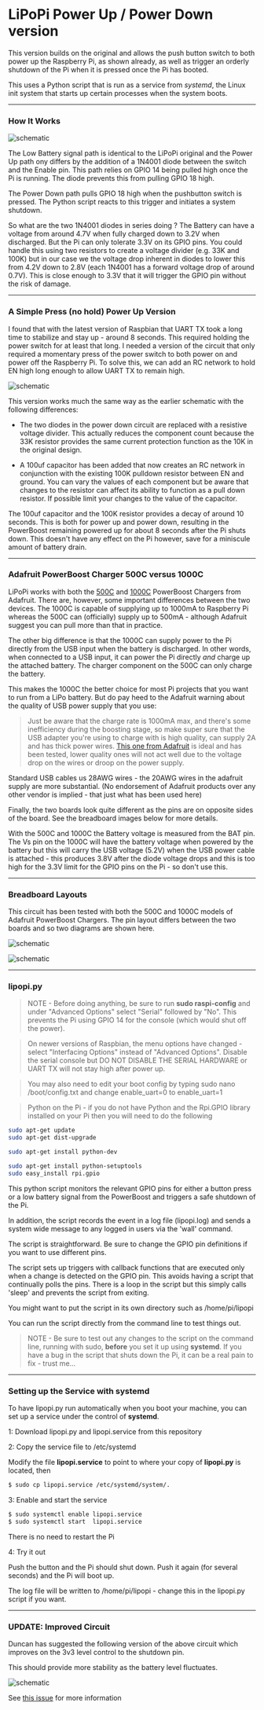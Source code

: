 LiPoPi Power Up / Power Down version
======

This version builds on the original and allows the push button switch to both power up the Raspberry Pi,
as shown already, as well as trigger an orderly shutdown of the Pi when it is pressed once the Pi has booted.

This uses a Python script that is run as a service from *systemd*, the Linux init system that starts up certain processes when the system boots.

---

### How It Works

![schematic](./pictures/lipopi_schematic_powerboost.png)

The Low Battery signal path is identical to the LiPoPi original and the Power Up path ony differs by the addition of a 1N4001 diode between
the switch and the Enable pin. This path relies on GPIO 14 being pulled high once the Pi is running. The diode prevents this from pulling GPIO 18 high.

The Power Down path pulls GPIO 18 high when the pushbutton switch is pressed. The Python script reacts to this trigger and initiates a system shutdown.

So what are the two 1N4001 diodes in series doing ? The Battery can have a voltage from around 4.7V when fully charged down to 3.2V when discharged.
But the Pi can only tolerate 3.3V on its GPIO pins. You could handle this using two resistors to create a voltage divider (e.g. 33K and 100K) but in our case we
the voltage drop inherent in diodes to lower this from 4.2V down to 2.8V (each 1N4001 has a forward voltage drop of around 0.7V).
This is close enough to 3.3V that it will trigger the GPIO pin without the risk of damage.

---

### A Simple Press (no hold) Power Up Version

I found that with the latest version of Raspbian that UART TX took a long time to stabilize and stay up - around 8 seconds. This required holding the power switch for at least that long. I needed a version of the circuit that only required a momentary press of the power switch to both power on and power off the Raspberry Pi. To solve this, we can add an RC network to hold EN high long enough to allow UART TX to remain high.

![schematic](./pictures/lipopi_schematic_powerboost_rc.png)

This version works much the same way as the earlier schematic with the following differences:

- The two diodes in the power down circuit are replaced with a resistive voltage divider. This actually reduces the component count because the 33K resistor provides the same current protection function as the 10K in the original design.

- A 100uf capacitor has been added that now creates an RC network in conjunction with the existing 100K pulldown resistor between EN and ground. You can vary the values of each component but be aware that changes to the resistor can affect its ability to function as a pull down resistor. If possible limit your changes to the value of the capacitor.

The 100uf capacitor and the 100K resistor provides a decay of around 10 seconds. This is both for power up and power down, resulting in the PowerBoost remaining powered up for about 8 seconds after the Pi shuts down. This doesn't have any effect on the Pi however, save for a miniscule amount of battery drain.

---

### Adafruit PowerBoost Charger 500C versus 1000C

LiPoPi works with both the [500C](https://www.adafruit.com/product/1944) and [1000C](https://www.adafruit.com/products/2465) PowerBoost Chargers from Adafruit.
There are, however, some important differences between the two devices.
The 1000C is capable of supplying up to 1000mA to Raspberry Pi whereas the 500C can (officially) supply up to 500mA - although Adafruit suggest you can pull more
than that in practice.

The other big difference is that the 1000C can supply power to the Pi directly from the USB input when the battery is discharged. In other words, when
connected to a USB input, it can power the Pi directly *and* charge up the attached battery. The charger component on the 500C can only charge the
battery.

This makes the 1000C the better choice for most Pi projects that you want to run from a LiPo battery. But do pay heed to the Adafruit warning about
the quality of USB power supply that you use:

> Just be aware that the charge rate is 1000mA max, and there's some inefficiency during the boosting stage, so make super sure that the USB adapter you're using to charge with is high quality, can supply 2A and has thick power wires. [This one from Adafruit](https://www.adafruit.com/product/1995) is ideal and has been tested, lower quality ones will not act well due to the voltage drop on the wires or droop on the power supply.

Standard USB cables us 28AWG wires - the 20AWG wires in the adafruit supply are more substantial. (No endorsement of Adafruit products over any other vendor is
implied - that just what has been used here)

Finally, the two boards look quite different as the pins are on opposite sides of the board. See the breadboard images below for more details.

With the 500C and 1000C the Battery voltage is measured from the BAT pin. The Vs pin on the 1000C will have the battery voltage when powered by the battery but this
will carry the USB voltage (5.2V) when the USB power cable is attached - this produces 3.8V after the diode voltage drops and this is too high for the 3.3V
limit for the GPIO pins on the Pi - so don't use this.

---

### Breadboard Layouts

This circuit has been tested with both the 500C and 1000C models of Adafruit PowerBoost Chargers.
The pin layout differs between the two boards and so two diagrams are shown here.

![schematic](./pictures/lipopi_breadboard_powerboost_500C.png)

![schematic](./pictures/lipopi_breadboard_powerboost_1000C.png)


---

### lipopi.py

>NOTE - Before doing anything, be sure to run **sudo raspi-config** and under "Advanced Options" select "Serial" followed by "No".
>This prevents the Pi using GPIO 14 for the console (which would shut off the power).

>On newer versions of Raspbian, the menu options have changed - select "Interfacing Options" instead of "Advanced Options". Disable the serial console but DO NOT DISABLE THE SERIAL HARDWARE or UART TX will not stay high after power up.

>You may also need to edit your boot config by typing sudo nano /boot/config.txt and change enable_uart=0 to enable_uart=1

>Python on the Pi - if you do not have Python and the Rpi.GPIO library installed on your Pi then you will need to do the following

```bash
sudo apt-get update
sudo apt-get dist-upgrade

sudo apt-get install python-dev

sudo apt-get install python-setuptools
sudo easy_install rpi.gpio
```

This python script monitors the relevant GPIO pins for either a button press or a low battery signal from the PowerBoost and triggers a
safe shutdown of the Pi.

In addition, the script records the event in a log file (lipopi.log) and sends a system wide message to any logged in users via the 'wall' command.

The script is straightforward. Be sure to change the GPIO pin definitions if you want to use different pins.

The script sets up triggers with callback functions that are executed only when a change is detected on the GPIO pin.
This avoids having a script that continually polls the pins. There is a loop in the script but this simply calls 'sleep' and prevents
the script from exiting.

You might want to put the script in its own directory such as /home/pi/lipopi

You can run the script directly from the command line to test things out.

>NOTE - Be sure to test out any changes to the script on the command line, running with sudo, **before** you set it up using **systemd**.
>If you have a bug in the script that shuts down the Pi, it can be a real pain to fix - trust me...


---

### Setting up the Service with systemd

To have lipopi.py run automatically when you boot your machine, you can set up a service under the control of **systemd**.

1: Download lipopi.py and lipopi.service from this repository

2: Copy the service file to /etc/systemd

Modify the file **lipopi.service** to point to where your copy of **lipopi.py** is located, then

```bash
$ sudo cp lipopi.service /etc/systemd/system/.
```


3: Enable and start the service

```bash
$ sudo systemctl enable lipopi.service
$ sudo systemctl start  lipopi.service
```

There is no need to restart the Pi

4: Try it out

Push the button and the Pi should shut down. Push it again (for several seconds) and the Pi will boot up.

The log file will be written to /home/pi/lipopi - change this in the lipopi.py script if you want.


---

### UPDATE: Improved Circuit

Duncan has suggested the following version of the above circuit which improves on the 3v3 level control to the shutdown pin.

This should provide more stability as the battery level fluctuates.

![schematic](./pictures/lipopi_schematic_powerboost_revised.png)

See [this issue](https://github.com/NeonHorizon/lipopi/issues/54) for more information

